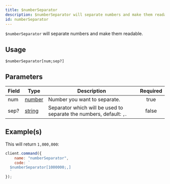 ```yaml
---
title: $numberSeparator
description: $numberSeparator will separate numbers and make them readable.
id: numberSeparator
---
```


`$numberSeparator` will separate numbers and make them readable.

## Usage

```aoi
$numberSeparator[num;sep?]
```

## Parameters

| Field | Type                                                                                              | Description                                                         | Required |
| ----- | ------------------------------------------------------------------------------------------------- | ------------------------------------------------------------------- | :------: |
| num   | [number](https://developer.mozilla.org/en-US/docs/Web/JavaScript/Reference/Global_Objects/Number) | Number you want to separate.                                        |   true   |
| sep?  | [string](https://developer.mozilla.org/en-US/docs/Web/JavaScript/Reference/Global_Objects/String) | Separator which will be used to separate the numbers, default: `,`. |  false   |

## Example(s)

This will return `1,000,000`:

```javascript
client.command({
    name: "numberSeparator",
    code: `
  $numberSeparator[1000000;,]
  `
});
```
